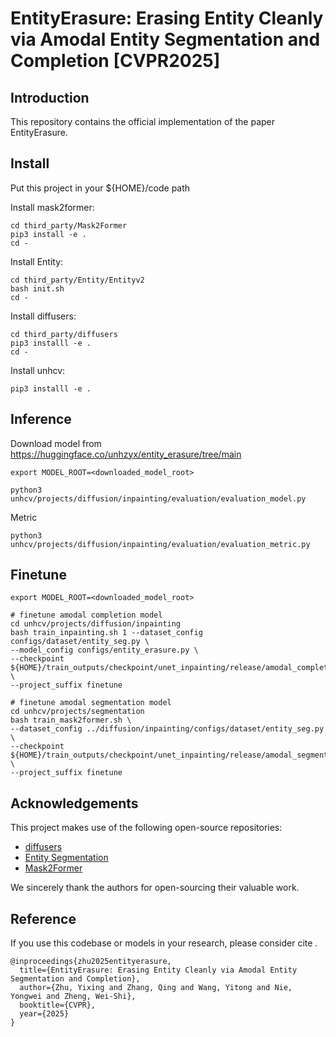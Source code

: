 # EntityErasure: Erasing Entity Cleanly via Amodal Entity Segmentation and Completion [CVPR2025]

## Introduction
This repository contains the official implementation of the paper EntityErasure.
## Install

Put this project in your ${HOME}/code path

Install mask2former:
```shell
cd third_party/Mask2Former
pip3 install -e .
cd -
```

Install Entity:
```shell
cd third_party/Entity/Entityv2
bash init.sh
cd -
```

Install diffusers:
```shell
cd third_party/diffusers
pip3 installl -e .
cd -
```

Install unhcv:
```shell
pip3 installl -e .
```

## Inference

Download model from https://huggingface.co/unhzyx/entity_erasure/tree/main
```shell
export MODEL_ROOT=<downloaded_model_root>

python3 unhcv/projects/diffusion/inpainting/evaluation/evaluation_model.py
```

Metric

```shell
python3 unhcv/projects/diffusion/inpainting/evaluation/evaluation_metric.py
```

## Finetune
```shell
export MODEL_ROOT=<downloaded_model_root>

# finetune amodal completion model
cd unhcv/projects/diffusion/inpainting
bash train_inpainting.sh 1 --dataset_config configs/dataset/entity_seg.py \
--model_config configs/entity_erasure.py \
--checkpoint ${HOME}/train_outputs/checkpoint/unet_inpainting/release/amodal_completion_model.bin \
--project_suffix finetune

# finetune amodal segmentation model
cd unhcv/projects/segmentation
bash train_mask2former.sh \
--dataset_config ../diffusion/inpainting/configs/dataset/entity_seg.py \
--checkpoint ${HOME}/train_outputs/checkpoint/unet_inpainting/release/amodal_segmentation_model.bin \
--project_suffix finetune
```

## Acknowledgements

This project makes use of the following open-source repositories:

- [diffusers](https://github.com/huggingface/diffusers)
- [Entity Segmentation](https://github.com/qqlu/Entity)
- [Mask2Former](https://github.com/facebookresearch/Mask2Former)

We sincerely thank the authors for open-sourcing their valuable work.


## Reference

If you use this codebase or models in your research, please consider cite .

```
@inproceedings{zhu2025entityerasure,
  title={EntityErasure: Erasing Entity Cleanly via Amodal Entity Segmentation and Completion},
  author={Zhu, Yixing and Zhang, Qing and Wang, Yitong and Nie, Yongwei and Zheng, Wei-Shi},
  booktitle={CVPR},
  year={2025}
}

```